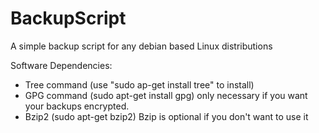 # BackupScript
A simple backup script for any debian based Linux distributions

Software Dependencies:
- Tree command (use "sudo ap-get install tree" to install)
- GPG command (sudo apt-get install gpg) only necessary if you want your backups encrypted.
- Bzip2 (sudo apt-get bzip2) Bzip is optional if you don't want to use it
